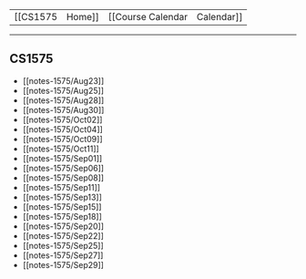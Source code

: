 
|  |  |  |  |
|----------|----------|----------|----------|
| [[CS1575|Home]] | [[Course Calendar|Calendar]] | [[Syllabus]] | [[Lecture Notes]] |

---

## CS1575

<!-- #query page where name =~ /notes-1575/ render [[template/basic]] -->
* [[notes-1575/Aug23]]
* [[notes-1575/Aug25]]
* [[notes-1575/Aug28]]
* [[notes-1575/Aug30]]
* [[notes-1575/Oct02]]
* [[notes-1575/Oct04]]
* [[notes-1575/Oct09]]
* [[notes-1575/Oct11]]
* [[notes-1575/Sep01]]
* [[notes-1575/Sep06]]
* [[notes-1575/Sep08]]
* [[notes-1575/Sep11]]
* [[notes-1575/Sep13]]
* [[notes-1575/Sep15]]
* [[notes-1575/Sep18]]
* [[notes-1575/Sep20]]
* [[notes-1575/Sep22]]
* [[notes-1575/Sep25]]
* [[notes-1575/Sep27]]
* [[notes-1575/Sep29]]
<!-- /query -->

